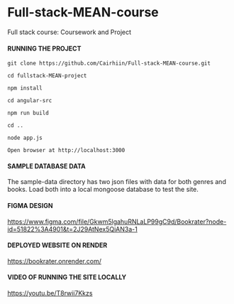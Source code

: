# Full-stack-MEAN-course
Full stack course: Coursework and Project

#### RUNNING THE PROJECT
```
git clone https://github.com/Cairhiin/Full-stack-MEAN-course.git

cd fullstack-MEAN-project

npm install

cd angular-src

npm run build

cd ..

node app.js

Open browser at http://localhost:3000
```


#### SAMPLE DATABASE DATA
The sample-data directory has two json files with data for both genres and books. 
Load both into a local mongoose database to test the site.

#### FIGMA DESIGN
https://www.figma.com/file/Gkwm5lgahuRNLaLP99gC9d/Bookrater?node-id=51822%3A4901&t=2J29AtNex5QiAN3a-1

#### DEPLOYED WEBSITE ON RENDER
https://bookrater.onrender.com/

#### VIDEO OF RUNNING THE SITE LOCALLY
https://youtu.be/T8rwii7Kkzs
